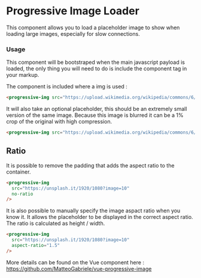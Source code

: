 # Progressive Image Loader

This component allows you to load a placeholder image to show when loading large images, especially for slow connections.

### Usage

This component will be bootstraped when the main javascript payload is loaded, the only thing you will need to do is include the component tag in your markup.

The component is included where a img is used : 

```html
<progressive-img src="https://upload.wikimedia.org/wikipedia/commons/6/62/Starsinthesky.jpg" />
```

It will also take an optional placeholder, this should be an extremely small version of the same image. Because this image is blurred it can be a 1% crop of the original with high compression.

```html
<progressive-img src="https://upload.wikimedia.org/wikipedia/commons/6/62/Starsinthesky.jpg" placeholder="https://upload.wikimedia.org/wikipedia/commons/thumb/6/62/Starsinthesky.jpg/220px-Starsinthesky.jpg" />
```

## Ratio

It is possible to remove the padding that adds the aspect ratio to the container.

```html
<progressive-img
  src="https://unsplash.it/1920/1080?image=10"
  no-ratio
/>
```
It is also possible to manually specify the image aspact ratio when you know it. It allows the placeholder to be displayed in the correct aspect ratio. The ratio is calculated as height / width.

```html
<progressive-img
  src="https://unsplash.it/1920/1080?image=10"
  aspect-ratio="1.5"
/>
```

More details can be found on the Vue component here : https://github.com/MatteoGabriele/vue-progressive-image